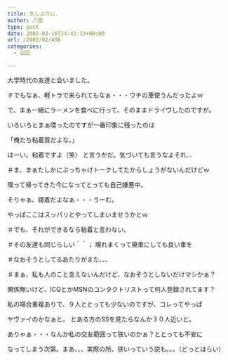 ```yaml
---
title: 久しぶりに、
author: 八雲
type: post
date: 2002-02-16T14:42:13+00:00
url: /2002/02/496
categories:
  - 日記

---
```

大学時代の友達と会いました。
  
＃でもなぁ、軽トラで来られてもなぁ・・・ウチの車使うんだったよｗ
  
で、まぁ一緒にラーメンを食べに行って、そのままドライヴしたのですが。
  
いろいろとまぁ喋ったのですが一番印象に残ったのは

「俺たち粘着質だよな。」

はーい。粘着ですよ（笑） と言うかだ。気づいても言うなよそれ…
  
＃ま、まぁたしかにぶっちゃけトークしてたからしょうがないんだけどｗ
  
喋って帰ってきた今になってとっても自己嫌悪中。
  
そりゃぁ、寝着だよなぁ・・・うーむ。
  
やっぱここはスッパリとやってしまいませうかとｗ
  
＃でも、それができるなら粘着と言わない。
  
＃その友達も同じらしい＾＾； 壊れまくって廃車にしても良い車を
  
＃なおそうとしてるあたりがまた、、、
  
＃まぁ、私も人のこと言えないんだけど、なおそうとしないだけマシかぁ？

関係無いけど、ICQとかMSNのコンタクトリストって何人登録されてます？
  
私の場合重複ありで、９人ととっても少ないのですが、コレってやっぱ
  
ヤヴァイのかなぁと。 とある方のSSを見たらなんか３０人近いと。
  
ありゃぁ・・・なんか私の交友範囲って狭いのかぁ？ととっても不安に
  
なってしまう次第。まあ、、、実際の所、狭いっていう説も。。。（どっとはらい）